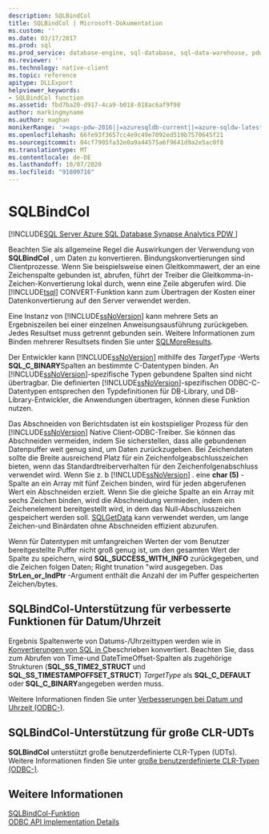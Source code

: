 ```yaml
---
description: SQLBindCol
title: SQLBindCol | Microsoft-Dokumentation
ms.custom: ''
ms.date: 03/17/2017
ms.prod: sql
ms.prod_service: database-engine, sql-database, sql-data-warehouse, pdw
ms.reviewer: ''
ms.technology: native-client
ms.topic: reference
apitype: DLLExport
helpviewer_keywords:
- SQLBindCol function
ms.assetid: fbd7ba20-d917-4ca9-b018-018ac6af9f98
author: markingmyname
ms.author: maghan
monikerRange: '>=aps-pdw-2016||=azuresqldb-current||=azure-sqldw-latest||>=sql-server-2016||=sqlallproducts-allversions||>=sql-server-linux-2017||=azuresqldb-mi-current'
ms.openlocfilehash: 66fe93f3657cc4e9c49e7092ed519b7570645f21
ms.sourcegitcommit: 04cf7905fa32e0a9a44575a6f9641d9a2e5ac0f8
ms.translationtype: MT
ms.contentlocale: de-DE
ms.lasthandoff: 10/07/2020
ms.locfileid: "91809716"
---
```

# <a name="sqlbindcol"></a>SQLBindCol
[!INCLUDE[SQL Server Azure SQL Database Synapse Analytics PDW ](../../includes/applies-to-version/sql-asdb-asdbmi-asa-pdw.md)]

  Beachten Sie als allgemeine Regel die Auswirkungen der Verwendung von **SQLBindCol** , um Daten zu konvertieren. Bindungskonvertierungen sind Clientprozesse. Wenn Sie beispielsweise einen Gleitkommawert, der an eine Zeichenspalte gebunden ist, abrufen, führt der Treiber die Gleitkomma-in-Zeichen-Konvertierung lokal durch, wenn eine Zeile abgerufen wird. Die [!INCLUDE[tsql](../../includes/tsql-md.md)] CONVERT-Funktion kann zum Übertragen der Kosten einer Datenkonvertierung auf den Server verwendet werden.  
  
 Eine Instanz von [!INCLUDE[ssNoVersion](../../includes/ssnoversion-md.md)] kann mehrere Sets an Ergebniszeilen bei einer einzelnen Anweisungsausführung zurückgeben. Jedes Resultset muss getrennt gebunden sein. Weitere Informationen zum Binden mehrerer Resultsets finden Sie unter [SQLMoreResults](../../relational-databases/native-client-odbc-api/sqlmoreresults.md).  
  
 Der Entwickler kann [!INCLUDE[ssNoVersion](../../includes/ssnoversion-md.md)] mithilfe des *TargetType* -Werts **SQL_C_BINARY**Spalten an bestimmte C-Datentypen binden. An [!INCLUDE[ssNoVersion](../../includes/ssnoversion-md.md)]-spezifische Typen gebundene Spalten sind nicht übertragbar. Die definierten [!INCLUDE[ssNoVersion](../../includes/ssnoversion-md.md)]-spezifischen ODBC-C-Datentypen entsprechen den Typdefinitionen für DB-Library, und DB-Library-Entwickler, die Anwendungen übertragen, können diese Funktion nutzen.  
  
 Das Abschneiden von Berichtsdaten ist ein kostspieliger Prozess für den [!INCLUDE[ssNoVersion](../../includes/ssnoversion-md.md)] Native Client-ODBC-Treiber. Sie können das Abschneiden vermeiden, indem Sie sicherstellen, dass alle gebundenen Datenpuffer weit genug sind, um Daten zurückzugeben. Bei Zeichendaten sollte die Breite ausreichend Platz für ein Zeichenfolgeabschlusszeichen bieten, wenn das Standardtreiberverhalten für den Zeichenfolgenabschluss verwendet wird. Wenn Sie z. b [!INCLUDE[ssNoVersion](../../includes/ssnoversion-md.md)] . eine **char (5)** -Spalte an ein Array mit fünf Zeichen binden, wird für jeden abgerufenen Wert ein Abschneiden erzielt. Wenn Sie die gleiche Spalte an ein Array mit sechs Zeichen binden, wird die Abschneidung vermieden, indem ein Zeichenelement bereitgestellt wird, in dem das Null-Abschlusszeichen gespeichert werden soll. [SQLGetData](../../relational-databases/native-client-odbc-api/sqlgetdata.md) kann verwendet werden, um lange Zeichen-und Binärdaten ohne Abschneiden effizient abzurufen.  
  
 Wenn für Datentypen mit umfangreichen Werten der vom Benutzer bereitgestellte Puffer nicht groß genug ist, um den gesamten Wert der Spalte zu speichern, wird **SQL_SUCCESS_WITH_INFO** zurückgegeben, und die Zeichen folgen Daten; Right trunation "wird ausgegeben. Das **StrLen_or_IndPtr** -Argument enthält die Anzahl der im Puffer gespeicherten Zeichen/bytes.  
  
## <a name="sqlbindcol-support-for-enhanced-date-and-time-features"></a>SQLBindCol-Unterstützung für verbesserte Funktionen für Datum/Uhrzeit  
 Ergebnis Spaltenwerte von Datums-/Uhrzeittypen werden wie in [Konvertierungen von SQL in C](../../relational-databases/native-client-odbc-date-time/datetime-data-type-conversions-from-sql-to-c.md)beschrieben konvertiert. Beachten Sie, dass zum Abrufen von Time-und DateTimeOffset-Spalten als zugehörige Strukturen (**SQL_SS_TIME2_STRUCT** und **SQL_SS_TIMESTAMPOFFSET_STRUCT**) *TargetType* als **SQL_C_DEFAULT** oder **SQL_C_BINARY**angegeben werden muss.  
  
 Weitere Informationen finden Sie unter [Verbesserungen bei Datum und Uhrzeit &#40;ODBC-&#41;](../../relational-databases/native-client-odbc-date-time/date-and-time-improvements-odbc.md).  
  
## <a name="sqlbindcol-support-for-large-clr-udts"></a>SQLBindCol-Unterstützung für große CLR-UDTs  
 **SQLBindCol** unterstützt große benutzerdefinierte CLR-Typen (UDTs). Weitere Informationen finden Sie unter [große benutzerdefinierte CLR-Typen &#40;ODBC-&#41;](../../relational-databases/native-client/odbc/large-clr-user-defined-types-odbc.md).  
  
## <a name="see-also"></a>Weitere Informationen  
 [SQLBindCol-Funktion](../../odbc/reference/syntax/sqlbindcol-function.md)   
 [ODBC API Implementation Details](../../relational-databases/native-client-odbc-api/odbc-api-implementation-details.md)  
  
